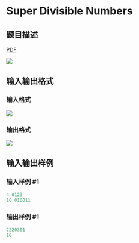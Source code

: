 # Super Divisible Numbers

## 题目描述

[problemUrl]: https://uva.onlinejudge.org/index.php?option=com_onlinejudge&Itemid=8&category=11&page=show_problem&problem=936

[PDF](https://uva.onlinejudge.org/external/9/p995.pdf)

![](https://cdn.luogu.com.cn/upload/vjudge_pic/UVA995/6023eeaaa22439bdb1a6f393566c2932defa304e.png)

## 输入输出格式

### 输入格式

![](https://cdn.luogu.com.cn/upload/vjudge_pic/UVA995/15ad33924cff8659b74f9bb615a9275ff2a55aab.png)

### 输出格式

![](https://cdn.luogu.com.cn/upload/vjudge_pic/UVA995/0b78a0666b49eb9d91b5257b2dc0ef374c36374b.png)

## 输入输出样例

### 输入样例 #1

```cpp
4 0123
10 010011
```


### 输出样例 #1

```cpp
2220301
10
```


